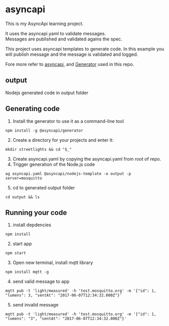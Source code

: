 # asyncapi
This is my AsyncApi learning project.

It uses the asyncapi.yaml to validate messages.  
Messages are published and validated agains the spec.


This project uses asyncapi templates to generate code.
In this example you will publish message and the message is validated and logged.


Fore more refer to [asyncapi](https://www.asyncapi.com/), and [Generator](https://www.npmjs.com/package/@asyncapi/generator) used in this repo.

## output
Nodejs generated code in output folder

## Generating code

1. Install the generator to use it as a command-line tool
```
npm install -g @asyncapi/generator
```
2. Create a directory for your projects and enter it:
```
mkdir streetlights && cd "$_"
```
3. Create asyncapi.yaml by copying the asyncapi.yaml from root of repo.
4. Trigger generation of the Node.js code
```
ag asyncapi.yaml @asyncapi/nodejs-template -o output -p server=mosquitto
```
5. cd to generated output folder
```
cd output && ls
```

## Running your code
1. install depdencies 
```
npm install
```
2. start app
```
npm start
```
3.  Open new terminal, install mqtt library
```
npm install mqtt -g
```
4.  send valid message to app
```
mqtt pub -t 'light/measured' -h 'test.mosquitto.org' -m '{"id": 1, "lumens": 3, "sentAt": "2017-06-07T12:34:32.000Z"}'
```
5. send invalid message
```
mqtt pub -t 'light/measured' -h 'test.mosquitto.org' -m '{"id": 1, "lumens": "3", "sentAt": "2017-06-07T12:34:32.000Z"}'
```

